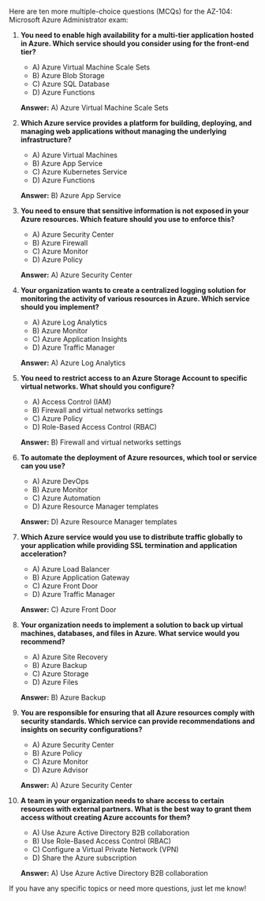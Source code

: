 Here are ten more multiple-choice questions (MCQs) for the AZ-104: Microsoft Azure Administrator exam:

1. **You need to enable high availability for a multi-tier application hosted in Azure. Which service should you consider using for the front-end tier?**
   - A) Azure Virtual Machine Scale Sets
   - B) Azure Blob Storage
   - C) Azure SQL Database
   - D) Azure Functions

   **Answer:** A) Azure Virtual Machine Scale Sets

2. **Which Azure service provides a platform for building, deploying, and managing web applications without managing the underlying infrastructure?**
   - A) Azure Virtual Machines
   - B) Azure App Service
   - C) Azure Kubernetes Service
   - D) Azure Functions

   **Answer:** B) Azure App Service

3. **You need to ensure that sensitive information is not exposed in your Azure resources. Which feature should you use to enforce this?**
   - A) Azure Security Center
   - B) Azure Firewall
   - C) Azure Monitor
   - D) Azure Policy

   **Answer:** A) Azure Security Center

4. **Your organization wants to create a centralized logging solution for monitoring the activity of various resources in Azure. Which service should you implement?**
   - A) Azure Log Analytics
   - B) Azure Monitor
   - C) Azure Application Insights
   - D) Azure Traffic Manager

   **Answer:** A) Azure Log Analytics

5. **You need to restrict access to an Azure Storage Account to specific virtual networks. What should you configure?**
   - A) Access Control (IAM)
   - B) Firewall and virtual networks settings
   - C) Azure Policy
   - D) Role-Based Access Control (RBAC)

   **Answer:** B) Firewall and virtual networks settings

6. **To automate the deployment of Azure resources, which tool or service can you use?**
   - A) Azure DevOps
   - B) Azure Monitor
   - C) Azure Automation
   - D) Azure Resource Manager templates

   **Answer:** D) Azure Resource Manager templates

7. **Which Azure service would you use to distribute traffic globally to your application while providing SSL termination and application acceleration?**
   - A) Azure Load Balancer
   - B) Azure Application Gateway
   - C) Azure Front Door
   - D) Azure Traffic Manager

   **Answer:** C) Azure Front Door

8. **Your organization needs to implement a solution to back up virtual machines, databases, and files in Azure. What service would you recommend?**
   - A) Azure Site Recovery
   - B) Azure Backup
   - C) Azure Storage
   - D) Azure Files

   **Answer:** B) Azure Backup

9. **You are responsible for ensuring that all Azure resources comply with security standards. Which service can provide recommendations and insights on security configurations?**
   - A) Azure Security Center
   - B) Azure Policy
   - C) Azure Monitor
   - D) Azure Advisor

   **Answer:** A) Azure Security Center

10. **A team in your organization needs to share access to certain resources with external partners. What is the best way to grant them access without creating Azure accounts for them?**
    - A) Use Azure Active Directory B2B collaboration
    - B) Use Role-Based Access Control (RBAC)
    - C) Configure a Virtual Private Network (VPN)
    - D) Share the Azure subscription

    **Answer:** A) Use Azure Active Directory B2B collaboration

If you have any specific topics or need more questions, just let me know!
